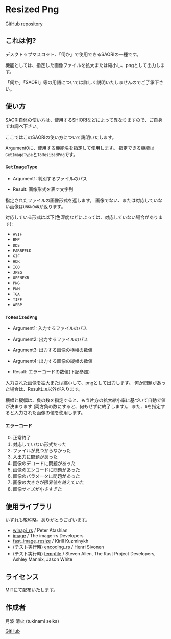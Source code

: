 # Resized Png

[GitHub repository](https://github.com/tukinami/saori-resized-png)

## これは何?

デスクトップマスコット、「伺か」で使用できるSAORIの一種です。

機能としては、指定した画像ファイルを拡大または縮小し、pngとして出力します。

「伺か」「SAORI」等の用語については詳しく説明いたしませんのでご了承下さい。

## 使い方

SAORI自体の使い方は、使用するSHIORIなどによって異なりますので、ご自身でお調べ下さい。

ここではこのSAORIの使い方について説明いたします。

Argument0に、使用する機能名を指定して使用します。
指定できる機能は`GetImageType`と`ToResizedPng`です。

### `GetImageType`

+ Argument1: 判別するファイルのパス

+ Result: 画像形式を表す文字列

指定されたファイルの画像形式を返します。
画像でない、または対応していない画像は`UNKNOWN`が返ります。

対応している形式は以下(色深度などによっては、対応していない場合があります):

+ `AVIF`
+ `BMP`
+ `DDS`
+ `FARBFELD`
+ `GIF`
+ `HDR`
+ `ICO`
+ `JPEG`
+ `OPENEXR`
+ `PNG`
+ `PNM`
+ `TGA`
+ `TIFF`
+ `WEBP`

### `ToResizedPng`

+ Argument1: 入力するファイルのパス
+ Argument2: 出力するファイルのパス
+ Argument3: 出力する画像の横幅の数値
+ Argument4: 出力する画像の縦幅の数値

+ Result: エラーコードの数値(下記参照)

入力された画像を拡大または縮小して、pngとして出力します。
何か問題があった場合は、Resultに`0`以外が入ります。

横幅と縦幅は、負の数を指定すると、もう片方の拡大縮小率に基づいて自動で値が決まります
(両方負の数にすると、何もせずに終了します)。
また、`0`を指定すると入力された画像の値を使用します。

#### エラーコード

0. 正常終了
1. 対応していない形式だった
2. ファイルが見つからなかった
3. 入出力に問題があった
4. 画像のデコードに問題があった
5. 画像のエンコードに問題があった
6. 画像のパラメータに問題があった
7. 画像の大きさが限界値を越えていた
8. 画像サイズが小さすぎた

## 使用ライブラリ

いずれも敬称略。ありがとうございます。

+ [winapi\_rs](https://github.com/retep998/winapi-rs) / Peter Atashian
+ [image](https://github.com/image-rs/image) / The image-rs Developers
+ [fast\_image\_resize](https://github.com/cykooz/fast_image_resize) / Kirill Kuzminykh
+ (テスト実行時) [encoding\_rs](https://github.com/hsivonen/encoding_rs) / Henri Sivonen
+ (テスト実行時) [tempfile](https://github.com/Stebalien/tempfile) / Steven Allen, The Rust Project Developers, Ashley Mannix, Jason White


## ライセンス

MITにて配布いたします。

## 作成者

月波 清火 (tukinami seika)

[GitHub](https://github.com/tukinami)
